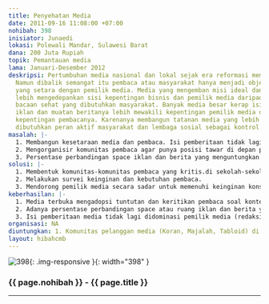 ```yaml
---
title: Penyehatan Media
date: 2011-09-16 11:08:00 +07:00
nohibah: 398
inisiator: Junaedi
lokasi: Polewali Mandar, Sulawesi Barat
dana: 200 Juta Rupiah
topik: Pemantauan media
lama: Januari-Desember 2012
deskripsi: Pertumbuhan media nasional dan lokal sejak era reformasi memang cukup menggembirakan.
  Namun dibalik semangat itu pembaca atau masyarakat hanya menjadi objek bukan subjek
  yang setara dengan pemilik media. Media yang mengemban misi ideal dan komersil kadang
  lebih mengedepankan sisi kepentingan bisnis dan pemilik media daripada menawarkan
  bacaan sehat yang dibutuhkan masyarakat. Banyak media besar kerap isinya didominasi
  iklan dan muatan beritanya lebih mewakili kepentingan pemilik media daripada mewakili
  kepentingan pembacanya. Karenanya membangun tatanan media yang lebih berperadaban
  dibutuhkan peran aktif masyarakat dan lembaga sosial sebagai kontrol terdepan.
masalah: |-
  1. Membangun kesetaraan media dan pembaca. Isi pemberitaan tidak lagi sepenuhnya ditentukan oleh kebijakan redaksi semata tapi mempertimbangkan heterogenitas kepentingan pembaca.
  2. Mengorganisir komunitas pembaca agar punya posisi tawar di depan pemilik media.
  3. Persentase perbandingan space iklan dan berita yang menguntungkan kedua pihak yakni media dan konsumen atau pembaca.
solusi: |-
  1. Membentuk komunitas-komunitas pembaca yang kritis.di sekolah-sekolah, menjalin kerja sama dengan LSM atau lembaga sosial yang peduli dengan masa depan media yang sehat.
  2. Melakukan survei keinginan dan kebutuhan pembaca.
  3. Mendorong pemilik media secara sadar untuk memenuhi keinginan konsumen atau pembacanya.Pihak yang diuntungkan adalah komunitas pelanggan media (koran, majalah, tabloid) di Polewali, siswa kelas tiga SMAN 1 Polewali, dan kelompok-kelompok masyarakat sebagai konsumen media
keberhasilan: |-
  1. Media terbuka mengadopsi tuntutan dan keritikan pembaca soal konten berita.
  2. Adanya persentase perbandingan space atau ruang iklan dan berita yang menguntungkan dua pihak.
  3. Isi pemberitaan media tidak lagi didominasi pemilik media (redaksi, perusahaan media dan pemilik modal)
organisasi: NA
diuntungkan: 1. Komunitas pelanggan media (Koran, Majalah, Tabloid) di Polewali.  2. Siswa kelas tiga SMAN 1 Polewali, Sulbar.  3. Kelompok-kelompok masyarakat sebagai konsumen media
layout: hibahcmb
---
```


![398](/static/img/hibahcmb/398.png){: .img-responsive }{: width="398" }

### {{ page.nohibah }} - {{ page.title }}

---
